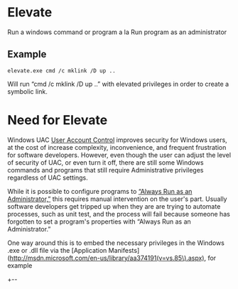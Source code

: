 # Elevate

Run a windows command or program a la Run program as an administrator

## Example

    elevate.exe cmd /c mklink /D up ..
 
 Will run “cmd /c mklink /D up ..” with elevated privileges in order to create a symbolic link.

# Need for Elevate

  Windows UAC
  [User Account Control](http://windows.microsoft.com/en-CA/windows7/products/features/user-account-control)
  improves security for Windows users, at the cost of increase complexity, inconvenience, and frequent frustration for
  software developers. However, even though the user can adjust the level of security of UAC, or even turn it off, there
  are still some Windows commands and programs that still require Administrative privileges regardless of UAC settings.
 
  While it is possible to configure programs to
  [“Always Run as an Administrator,”](http://technet.microsoft.com/en-us/magazine/ff431742.aspx)
  this requires manual intervention on the user's part. Usually software developers get tripped up when they are
  are trying to automate processes, such as unit test, and the process will fail because someone has forgotten to
  set a program's properties with “Always Run as an Administrator.”
 
  One way around this is to embed the necessary privileges in the Windows .exe or .dll file via the
  [Application Manifests](http://msdn.microsoft.com/en-us/library/aa374191(v=vs.85\).aspx), for example

+--
  <?xml version="1.0" encoding="UTF-8" standalone="yes"?>
  <assembly xmlns="urn:schemas-microsoft-com:asm.v1" manifestVersion="1.0">
    <trustInfo xmlns="urn:schemas-microsoft-com:asm.v2">
      <security>
        <requestedPrivileges xmlns="urn:schemas-microsoft-com:asm.v3">
          <!--
            The presence of the "requestedExecutionLevel" node will disable
            file and registry virtualization on Vista.

            Use the "level" attribute to specify the User Account Control level:
              asInvoker            = Never prompt for elevation
              requireAdministrator = Always prompt for elevation
              highestAvailable     = Prompt for elevation when started by administrator, but
                                     do not prompt for administrator password when started by
                                     standard user.
            -->
          <requestedExecutionLevel level="requireAdministrator"/>
        </requestedPrivileges>
      </security>
    </trustInfo>
  </assembly>
+--
  For example, the program elevate.exe has this manifest bundled into it, so it will always behave as if a use
  manually enabled the program properties “Always Run as an Administrator.”

*Use Case: Automated Unit Tests
  
  Often automated tests use test fixtures to setup the environment for the
  [Unit Under Test](http://en.wikipedia.org/wiki/Device_under_test).
  If one of the things the test fixture needs to do is create a
  [Symbolic Link](http://en.wikipedia.org/wiki/Symbolic_link)
  then this will generally fail on Windows because creating symbolic links can introduce security vulnerabilities
  into the system. Consequently, this can only be done running as the Administrator user.
